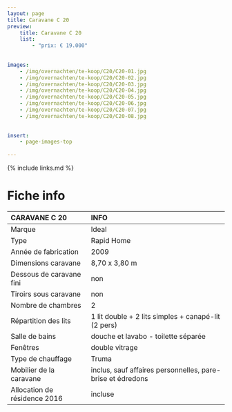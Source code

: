 ```yaml
---
layout: page
title: Caravane C 20
preview: 
    title: Caravane C 20
    list:
        - "prix: € 19.000"
        
        
images:
    - /img/overnachten/te-koop/C20/C20-01.jpg
    - /img/overnachten/te-koop/C20/C20-02.jpg
    - /img/overnachten/te-koop/C20/C20-03.jpg
    - /img/overnachten/te-koop/C20/C20-04.jpg
    - /img/overnachten/te-koop/C20/C20-05.jpg
    - /img/overnachten/te-koop/C20/C20-06.jpg
    - /img/overnachten/te-koop/C20/C20-07.jpg
    - /img/overnachten/te-koop/C20/C20-08.jpg
    
    
insert:
    - page-images-top
    
---
```


{% include links.md %}



# Fiche info

CARAVANE C 20               | INFO        | 
:---------------------------|:------------|
Marque                      |Ideal               
Type                        |Rapid Home                
Année de fabrication        |2009      
Dimensions caravane         |8,70 x 3,80 m
Dessous de caravane fini    |non       
Tiroirs sous caravane       |non  
Nombre de chambres          |2
Répartition des lits        |1 lit double + 2 lits simples + canapé-lit (2 pers)
Salle de bains              |douche et lavabo - toilette séparée
Fenêtres                    |double vitrage
Type de chauffage           |Truma
Mobilier de la caravane     |inclus, sauf affaires personnelles, pare-brise et édredons
Allocation de résidence 2016|incluse

